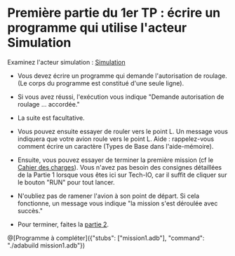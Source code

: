 # Première partie du 1er TP : écrire un programme qui utilise l'acteur Simulation

Examinez l'acteur simulation : [Simulation](http://wwwperso.insa-toulouse.fr/~lebotlan/Y/Ada-S1/acteurs-insa-air/simulation.ads.html)


 - Vous devez écrire un programme qui demande l'autorisation de roulage. (Le corps du programme est constitué d'une seule ligne).

 - Si vous avez réussi, l'exécution vous indique "Demande autorisation de roulage ... accordée."
 
 - La suite est facultative.

 - Vous pouvez ensuite essayer de rouler vers le point L. Un message vous indiquera que votre avion roule vers le point L.
   Aide : rappelez-vous comment écrire un caractère (Types de Base dans l'aide-mémoire).

 - Ensuite, vous pouvez essayer de terminer la première mission (cf le [Cahier des charges](http://wwwperso.insa-toulouse.fr/~lebotlan/Y/Ada-S1/tp-m1.html)).
   Vous n'avez pas besoin des consignes détaillées de la Partie 1 lorsque vous êtes ici sur Tech-IO, car il suffit de cliquer
   sur le bouton "RUN" pour tout lancer.

 - N'oubliez pas de ramener l'avion à son point de départ. Si cela fonctionne, un message vous indique "la mission s'est déroulée avec succès."
 
 - Pour terminer, faites la [partie 2](http://wwwperso.insa-toulouse.fr/~lebotlan/Y/Ada-S1/tp-m1.html).
 
@[Programme à compléter]({"stubs": ["mission1.adb"], "command": "./adabuild mission1.adb"})
